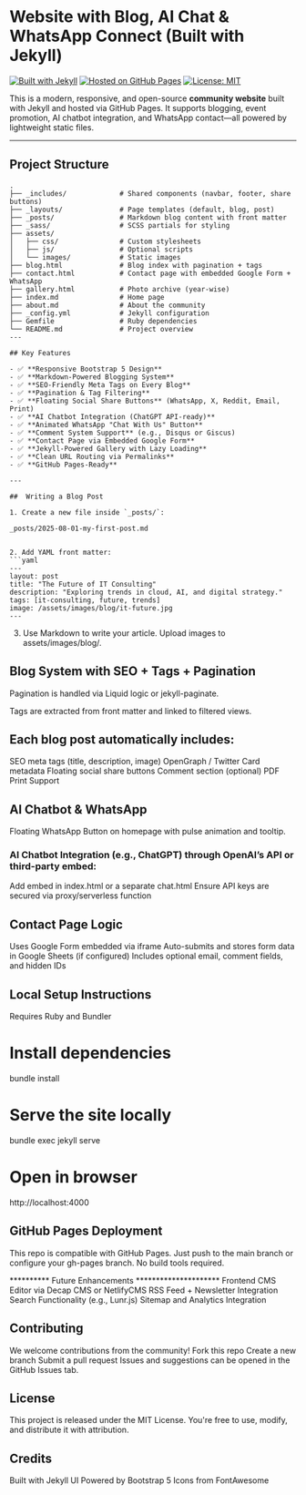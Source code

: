 
# Website with Blog, AI Chat & WhatsApp Connect (Built with Jekyll)

[![Built with Jekyll](https://img.shields.io/badge/Built%20with-Jekyll-blue?logo=jekyll&logoColor=white)](https://jekyllrb.com)
[![Hosted on GitHub Pages](https://img.shields.io/badge/Hosted%20on-GitHub%20Pages-brightgreen?logo=github)](https://pages.github.com)
[![License: MIT](https://img.shields.io/badge/License-MIT-yellow.svg)](LICENSE)

This is a modern, responsive, and open-source **community website** built with Jekyll and hosted via GitHub Pages. It supports blogging, event promotion, AI chatbot integration, and WhatsApp contact—all powered by lightweight static files.

---

## Project Structure

```text
.
├── _includes/             # Shared components (navbar, footer, share buttons)
├── _layouts/              # Page templates (default, blog, post)
├── _posts/                # Markdown blog content with front matter
├── _sass/                 # SCSS partials for styling
├── assets/
│   ├── css/               # Custom stylesheets
│   ├── js/                # Optional scripts
│   └── images/            # Static images
├── blog.html              # Blog index with pagination + tags
├── contact.html           # Contact page with embedded Google Form + WhatsApp
├── gallery.html           # Photo archive (year-wise)
├── index.md               # Home page
├── about.md               # About the community
├── _config.yml            # Jekyll configuration
├── Gemfile                # Ruby dependencies
└── README.md              # Project overview
---

## Key Features

- ✅ **Responsive Bootstrap 5 Design**
- ✅ **Markdown-Powered Blogging System**
- ✅ **SEO-Friendly Meta Tags on Every Blog**
- ✅ **Pagination & Tag Filtering**
- ✅ **Floating Social Share Buttons** (WhatsApp, X, Reddit, Email, Print)
- ✅ **AI Chatbot Integration (ChatGPT API-ready)**
- ✅ **Animated WhatsApp "Chat With Us" Button**
- ✅ **Comment System Support** (e.g., Disqus or Giscus)
- ✅ **Contact Page via Embedded Google Form**
- ✅ **Jekyll-Powered Gallery with Lazy Loading**
- ✅ **Clean URL Routing via Permalinks**
- ✅ **GitHub Pages-Ready**

---

##  Writing a Blog Post

1. Create a new file inside `_posts/`:

_posts/2025-08-01-my-first-post.md


2. Add YAML front matter:
```yaml
---
layout: post
title: "The Future of IT Consulting"
description: "Exploring trends in cloud, AI, and digital strategy."
tags: [it-consulting, future, trends]
image: /assets/images/blog/it-future.jpg
---
```
3. Use Markdown to write your article. Upload images to assets/images/blog/.

## Blog System with SEO + Tags + Pagination
Pagination is handled via Liquid logic or jekyll-paginate.

Tags are extracted from front matter and linked to filtered views.

## Each blog post automatically includes:

SEO meta tags (title, description, image)
OpenGraph / Twitter Card metadata
Floating social share buttons
Comment section (optional)
PDF Print Support


##  AI Chatbot & WhatsApp
Floating WhatsApp Button on homepage with pulse animation and tooltip.

### AI Chatbot Integration (e.g., ChatGPT) through OpenAI’s API or third-party embed:
Add embed in index.html or a separate chat.html
Ensure API keys are secured via proxy/serverless function

## Contact Page Logic
Uses Google Form embedded via iframe
Auto-submits and stores form data in Google Sheets (if configured)
Includes optional email, comment fields, and hidden IDs

## Local Setup Instructions
Requires Ruby and Bundler

# Install dependencies
bundle install

# Serve the site locally
bundle exec jekyll serve

# Open in browser
http://localhost:4000


## GitHub Pages Deployment
This repo is compatible with GitHub Pages. Just push to the main branch or configure your gh-pages branch. No build tools required.

********** Future Enhancements *********************
Frontend CMS Editor via Decap CMS or NetlifyCMS
RSS Feed + Newsletter Integration
Search Functionality (e.g., Lunr.js)
Sitemap and Analytics Integration

## Contributing

We welcome contributions from the community!
Fork this repo
Create a new branch
Submit a pull request
Issues and suggestions can be opened in the GitHub Issues tab.

## License
This project is released under the MIT License. You're free to use, modify, and distribute it with attribution.


## Credits
Built with Jekyll
UI Powered by Bootstrap 5
Icons from FontAwesome

